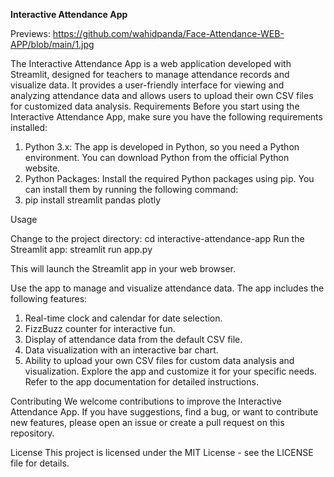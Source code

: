 **Interactive Attendance App**

Previews:
https://github.com/wahidpanda/Face-Attendance-WEB-APP/blob/main/1.jpg 

The Interactive Attendance App is a web application developed with Streamlit, designed for teachers to manage attendance records and visualize data. It provides a user-friendly interface for viewing and analyzing attendance data and allows users to upload their own CSV files for customized data analysis.
Requirements
Before you start using the Interactive Attendance App, make sure you have the following requirements installed:

1. Python 3.x: The app is developed in Python, so you need a Python environment. You can download Python from the official Python website.
2. Python Packages: Install the required Python packages using pip. You can install them by running the following command:
3. pip install streamlit pandas plotly

Usage

Change to the project directory:
cd interactive-attendance-app
Run the Streamlit app:
streamlit run app.py

This will launch the Streamlit app in your web browser.

Use the app to manage and visualize attendance data. The app includes the following features:
1. Real-time clock and calendar for date selection.
2. FizzBuzz counter for interactive fun.
3. Display of attendance data from the default CSV file.
4. Data visualization with an interactive bar chart.
5. Ability to upload your own CSV files for custom data analysis and visualization.
Explore the app and customize it for your specific needs. Refer to the app documentation for detailed instructions.

Contributing
We welcome contributions to improve the Interactive Attendance App. If you have suggestions, find a bug, or want to contribute new features, please open an issue or create a pull request on this repository.

License
This project is licensed under the MIT License - see the LICENSE file for details.
